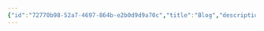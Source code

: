 ```yaml
---
{"id":"72770b98-52a7-4697-864b-e2b0d9d9a70c","title":"Blog","description":"Overview of Blog tag.","publish":true,"date_created":"Thursday, April 11th 2024, 5:51:12 pm","date_modified":"Friday, October 4th 2024, 12:24:47 am","editing_lock":true,"live_preview":true,"cssclasses":["mado-heading"],"PassFrontmatter":true}
---
```


